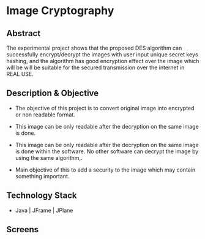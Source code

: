 # Image Cryptography

## Abstract
The experimental project shows that the proposed DES algorithm can successfully encrypt/decrypt the images with user input unique secret keys hashing, and the algorithm has good encryption effect over the image which will be will be suitable for the secured transmission over the internet in REAL USE.

## Description & Objective
- The objective of this project is to convert original image into encrypted or non readable format.

- This image can be only readable after the decryption on the same image is done.

- This image can be only readable after the decryption on the same image is done within the software. No other software can decrypt the image by using the same algorithm,.

- Main objective of this to add a security to the image which may contain something important.

## Technology Stack
- Java | JFrame | JPlane

## Screens






